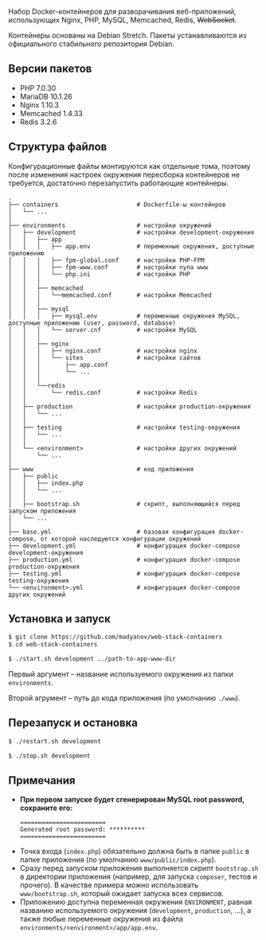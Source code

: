 Набор Docker-контейнеров для разворачивания веб-приложений, использующих Nginx, PHP, MySQL, Memcached, Redis, ~~WebSocket~~.

Контейнеры основаны на Debian Stretch. Пакеты устанавливаются из официального стабильного репозитория Debian.

## Версии пакетов

- PHP 7.0.30
- MariaDB 10.1.26
- Nginx 1.10.3
- Memcached 1.4.33
- Redis 3.2.6

## Структура файлов

Конфигурационные файлы монтируются как отдельные тома, поэтому после изменения настроек окружения пересборка контейнеров не требуется, достаточно перезапустить работающие контейнеры.

```
.
├── containers                      # Dockerfile-ы контейнров
│   └── ...
│
├── environments                    # настройки окружений
│   ├── development                 # настройки development-окружения
│   │   ├── app
│   │   │   ├── app.env             # переменные окружения, доступные приложению
│   │   │   ├── fpm-global.conf     # настройки PHP-FPM
│   │   │   ├── fpm-www.conf        # настройки пула www
│   │   │   └── php.ini             # настройки PHP
│   │   │
│   │   ├── memcached
│   │   │   └──memcached.conf       # настройки Memcached
│   │   │
│   │   ├── mysql
│   │   │   ├── mysql.env           # переменные окружения MySQL, доступные приложению (user, password, database)
│   │   │   └── server.cnf          # настройки MySQL
│   │   │
│   │   ├── nginx
│   │   │   ├── nginx.conf          # настройки nginx
│   │   │   └── sites               # настройки сайтов
│   │   │       ├── app.conf
│   │   │       └── ...
│   │   │
│   │   └──redis
│   │       └── redis.conf          # настройки Redis
│   │
│   ├── production                  # настройки production-окружения
│   │   └── ...
│   │
│   ├── testing                     # настройки testing-окружения
│   │   └── ...
│   │
│   └── <environment>               # настройки других окружений
│       └── ...
│
├── www                             # код приложения
│   ├── public
│   │   ├── index.php
│   │   └── ...
│   │
│   ├── bootstrap.sh                # скрипт, выполняющийся перед запуском приложения
│   └── ...
│
├── base.yml                        # базовая конфигурация docker-compose, от которой наследуются конфигурации окружений
├── development.yml                 # конфигурация docker-compose development-окружения
├── production.yml                  # конфигурация docker-compose production-окружения
├── testing.yml                     # конфигурация docker-compose testing-окружения
└── <environment>.yml               # конфигурация docker-compose других окружений
```

## Установка и запуск

```bash
$ git clone https://github.com/madyanov/web-stack-containers
$ cd web-stack-containers
```

```bash
$ ./start.sh development ../path-to-app-www-dir
```

Первый аргумент – название используемого окружения из папки `environments`.

Второй агрумент – путь до кода приложения (по умолчанию `./www`).

## Перезапуск и остановка

```bash
$ ./restart.sh development
```

```bash
$ ./stop.sh development
```

## Примечания

- **При первом запуске будет сгенерирован MySQL root password, сохраните его:**
    ```
    ========================
    Generated root password: **********
    ========================
    ```
- Точка входа (`index.php`) обязательно должна быть в папке `public` в папке приложения (по умолчанию `www/public/index.php`).
- Сразу перед запуском приложения выполняется скрипт `bootstrap.sh` в директории приложения (например, для запуска `composer`, тестов и прочего). В качестве примера можно использовать `www/bootstrap.sh`, который ожидает запуска всех сервисов.
- Приложению доступна переменная окружения `ENVIRONMENT`, равная названию используемого окружения (`development`, `production`, ...), а также любые переменные окружения из файла `environments/<environment>/app/app.env`.
